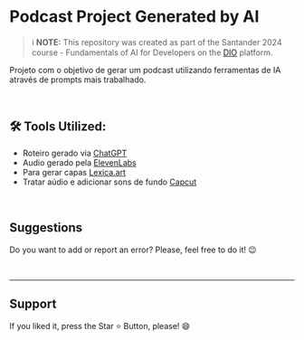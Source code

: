 # Podcast Project Generated by AI

> ℹ️ **NOTE:** This repository was created as part of the Santander 2024 course - Fundamentals of AI for Developers on the [DIO](https://dio.me) platform.

Projeto com o objetivo de gerar um podcast utilizando ferramentas de IA através de prompts mais trabalhado.

<br>


## 🛠️ Tools Utilized:

- Roteiro gerado via [ChatGPT](https://chat.openai.com/)
- Audio gerado pela [ElevenLabs](https://beta.elevenlabs.io/)
- Para gerar capas [Lexica.art](https://lexica.art/)
- Tratar aúdio e adicionar sons de fundo [Capcut](https://www.capcut.com/pt-br/)

<br>

<h2> Suggestions </h2>
<p> Do you want to add or report an error? Please, feel free to do it! 😉 </p>

<br>
<hr>
<h2> Support </h2>
<p> If you liked it, press the Star ⭐ Button, please! 😄 </p>

